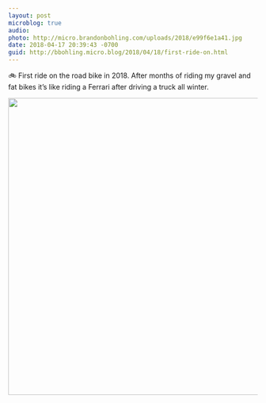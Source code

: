 ```yaml
---
layout: post
microblog: true
audio: 
photo: http://micro.brandonbohling.com/uploads/2018/e99f6e1a41.jpg
date: 2018-04-17 20:39:43 -0700
guid: http://bbohling.micro.blog/2018/04/18/first-ride-on.html
---
```

🚲 First ride on the road bike in 2018. After months of riding my gravel and fat bikes it’s like riding a Ferrari after driving a truck all winter.

<img src="http://micro.brandonbohling.com/uploads/2018/e99f6e1a41.jpg" width="600" height="599" />
